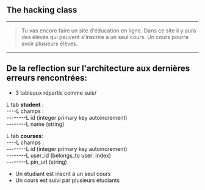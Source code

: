 ## The hacking class ##
<hr/>

> Tu vas encore faire un site d'éducation en ligne. Dans ce site il y aura des élèves qui peuvent s'inscrire à un seul cours. Un cours pourra avoir plusieurs élèves.   

<hr/>

## De la reflection sur l'architecture aux dernières erreurs rencontrées:  

* 3 tableaux répartis comme suis/  

L tab **student** :   
----L champs :  
--------L id (integer primary key autoincrement)  
--------L name (string)   
  
L tab **courses**:  
----L champs :  
--------L id (integer primary key autoincrement)  
--------L user_id (belongs_to user: index)   
--------L pin_url (string)   

  
* Un étudiant est inscrit à un seul cours 
* Un cours est suivi par plusieurs étudiants